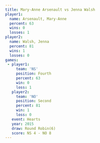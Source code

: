 ```yaml
---
title: Mary-Anne Arsenault vs Jenna Walsh
player1:                    
  name: Arsenault, Mary-Anne
  percent: 63               
  wins: 0                   
  losses: 1                 
player2:                    
  name: Walsh, Jenna        
  percent: 81               
  wins: 1                   
  losses: 0                 
games:
 - player1:          
     team: 'NS'      
     position: Fourth
     percent: 63     
     win: 0          
     loss: 1         
   player2:          
     team: 'NO'      
     position: Second
     percent: 81     
     win: 1          
     loss: 0         
   event: Hearts       
   year: 2015          
   draw: Round Robin(6)
   score: NS 4 - NO 8  
---
```

